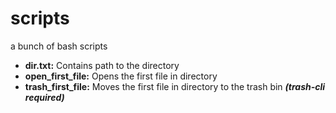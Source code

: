 # scripts
a bunch of bash scripts

- **dir.txt:** Contains path to the directory
- **open_first_file:** Opens the first file in directory
- **trash_first_file:** Moves the first file in directory to the trash bin **_(trash-cli required)_**
